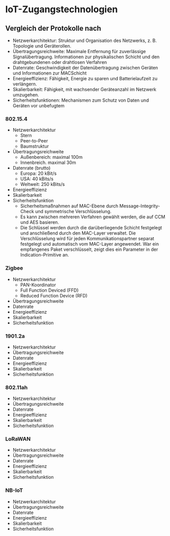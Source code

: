 # IoT-Zugangstechnologien

## Vergleich der Protokolle nach
+ Netzwerkarchitektur: Struktur und Organisation des Netzwerks, z. B. Topologie und Geräterollen.
+ Übertragungsreichweite: Maximale Entfernung für zuverlässige Signalübertragung. Informationen
zur physikalischen Schicht und den drahtgebundenen oder drahtlosen Verfahren
+ Datenrate: Geschwindigkeit der Datenübertragung zwischen Geräten und Informationen zur MACSchicht
+ Energieeffizienz: Fähigkeit, Energie zu sparen und Batterielaufzeit zu verlängern.
+ Skalierbarkeit: Fähigkeit, mit wachsender Geräteanzahl im Netzwerk umzugehen.
+ Sicherheitsfunktionen: Mechanismen zum Schutz von Daten und Geräten vor unbefugtem

### 802.15.4
+ Netzwerkarchitektur
    + Stern
    + Peer-to-Peer
    + Baumstruktur
+ Übertragungsreichweite
    + Außenbereich: maximal 100m
    + Innenbreich. maximal 30m
+ Datenrate (brutto)
    + Europa: 20 kBit/s
    + USA: 40 kBits/s
    + Weltweit: 250 kBits/s
+ Energieeffizienz
+ Skalierbarkeit
+ Sicherheitsfunktion
    + Sicherheitsmaßnahmen auf MAC-Ebene durch Message-Integrity-Check und symmetrische Verschlüsselung. 
    + Es kann zwischen mehreren Verfahren gewählt werden, die auf CCM und AES basieren. 
    + Die Schlüssel werden durch die darüberliegende Schicht festgelegt und anschließend durch den MAC-Layer verwaltet. Die Verschlüsselung wird für jeden Kommunikationspartner separat festgelegt und automatisch vom MAC-Layer angewendet. War ein empfangenes Paket verschlüsselt, zeigt dies ein Parameter in der Indication-Primitive an.

### Zigbee
+ Netzwerkarchitektur
    + PAN-Koordinator
    + Full Function Deviced (FFD)
    + Reduced Function Device (RFD)
+ Übertragungsreichweite
+ Datenrate
+ Energieeffizienz
+ Skalierbarkeit
+ Sicherheitsfunktion

### 1901.2a
+ Netzwerkarchitektur
+ Übertragungsreichweite
+ Datenrate
+ Energieeffizienz
+ Skalierbarkeit
+ Sicherheitsfunktion

### 802.11ah
+ Netzwerkarchitektur
+ Übertragungsreichweite
+ Datenrate
+ Energieeffizienz
+ Skalierbarkeit
+ Sicherheitsfunktion

### LoRaWAN
+ Netzwerkarchitektur
+ Übertragungsreichweite
+ Datenrate
+ Energieeffizienz
+ Skalierbarkeit
+ Sicherheitsfunktion

### NB-IoT
+ Netzwerkarchitektur
+ Übertragungsreichweite
+ Datenrate
+ Energieeffizienz
+ Skalierbarkeit
+ Sicherheitsfunktion